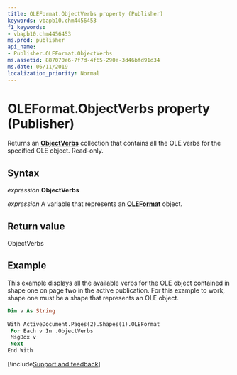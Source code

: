 ```yaml
---
title: OLEFormat.ObjectVerbs property (Publisher)
keywords: vbapb10.chm4456453
f1_keywords:
- vbapb10.chm4456453
ms.prod: publisher
api_name:
- Publisher.OLEFormat.ObjectVerbs
ms.assetid: 887070e6-7f7d-4f65-290e-3d46bfd91d34
ms.date: 06/11/2019
localization_priority: Normal
---
```



# OLEFormat.ObjectVerbs property (Publisher)

Returns an **[ObjectVerbs](Publisher.ObjectVerbs.md)** collection that contains all the OLE verbs for the specified OLE object. Read-only.


## Syntax

_expression_.**ObjectVerbs**

_expression_ A variable that represents an **[OLEFormat](Publisher.OLEFormat.md)** object.


## Return value

ObjectVerbs


## Example

This example displays all the available verbs for the OLE object contained in shape one on page two in the active publication. For this example to work, shape one must be a shape that represents an OLE object.

```vb
Dim v As String 
 
With ActiveDocument.Pages(2).Shapes(1).OLEFormat 
 For Each v In .ObjectVerbs 
 MsgBox v 
 Next 
End With
```

[!include[Support and feedback](~/includes/feedback-boilerplate.md)]